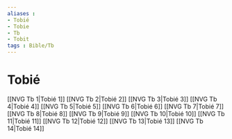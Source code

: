 ```yaml
---
aliases : 
- Tobié
- Tobie
- Tb
- Tobit
tags : Bible/Tb
---
```


# Tobié

[[NVG Tb 1|Tobié 1]]
[[NVG Tb 2|Tobié 2]]
[[NVG Tb 3|Tobié 3]]
[[NVG Tb 4|Tobié 4]]
[[NVG Tb 5|Tobié 5]]
[[NVG Tb 6|Tobié 6]]
[[NVG Tb 7|Tobié 7]]
[[NVG Tb 8|Tobié 8]]
[[NVG Tb 9|Tobié 9]]
[[NVG Tb 10|Tobié 10]]
[[NVG Tb 11|Tobié 11]]
[[NVG Tb 12|Tobié 12]]
[[NVG Tb 13|Tobié 13]]
[[NVG Tb 14|Tobié 14]]
